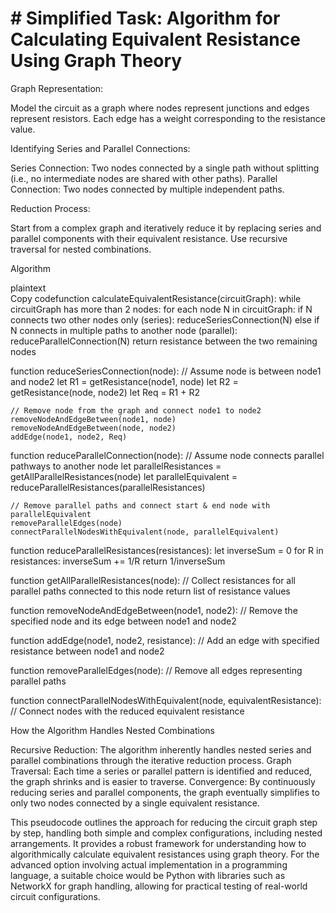 # # Simplified Task: Algorithm for Calculating Equivalent Resistance Using Graph Theory

Graph Representation:

Model the circuit as a graph where nodes represent junctions and edges represent resistors.
Each edge has a weight corresponding to the resistance value.

Identifying Series and Parallel Connections:

Series Connection: Two nodes connected by a single path without splitting (i.e., no intermediate nodes are shared with other paths).
Parallel Connection: Two nodes connected by multiple independent paths.

Reduction Process:

Start from a complex graph and iteratively reduce it by replacing series and parallel components with their equivalent resistance.
Use recursive traversal for nested combinations.

Algorithm

plaintext  
Copy codefunction calculateEquivalentResistance(circuitGraph):
    while circuitGraph has more than 2 nodes:
        for each node N in circuitGraph:
            if N connects two other nodes only (series):
                reduceSeriesConnection(N)
            else if N connects in multiple paths to another node (parallel):
                reduceParallelConnection(N)
    return resistance between the two remaining nodes

function reduceSeriesConnection(node):
    // Assume node is between node1 and node2
    let R1 = getResistance(node1, node)
    let R2 = getResistance(node, node2)
    let Req = R1 + R2
    
    // Remove node from the graph and connect node1 to node2
    removeNodeAndEdgeBetween(node1, node)
    removeNodeAndEdgeBetween(node, node2)
    addEdge(node1, node2, Req)

function reduceParallelConnection(node):
    // Assume node connects parallel pathways to another node
    let parallelResistances = getAllParallelResistances(node)
    let parallelEquivalent = reduceParallelResistances(parallelResistances)
    
    // Remove parallel paths and connect start & end node with parallelEquivalent
    removeParallelEdges(node)
    connectParallelNodesWithEquivalent(node, parallelEquivalent)

function reduceParallelResistances(resistances):
    let inverseSum = 0
    for R in resistances:
        inverseSum += 1/R
    return 1/inverseSum

function getAllParallelResistances(node):
    // Collect resistances for all parallel paths connected to this node
    return list of resistance values

function removeNodeAndEdgeBetween(node1, node2):
    // Remove the specified node and its edge between node1 and node2

function addEdge(node1, node2, resistance):
    // Add an edge with specified resistance between node1 and node2

function removeParallelEdges(node):
    // Remove all edges representing parallel paths

function connectParallelNodesWithEquivalent(node, equivalentResistance):
    // Connect nodes with the reduced equivalent resistance

How the Algorithm Handles Nested Combinations

Recursive Reduction: The algorithm inherently handles nested series and parallel combinations through the iterative reduction process.
Graph Traversal: Each time a series or parallel pattern is identified and reduced, the graph shrinks and is easier to traverse.
Convergence: By continuously reducing series and parallel components, the graph eventually simplifies to only two nodes connected by a single equivalent resistance.

This pseudocode outlines the approach for reducing the circuit graph step by step, handling both simple and complex configurations, including nested arrangements. It provides a robust framework for understanding how to algorithmically calculate equivalent resistances using graph theory.
For the advanced option involving actual implementation in a programming language, a suitable choice would be Python with libraries such as NetworkX for graph handling, allowing for practical testing of real-world circuit configurations.